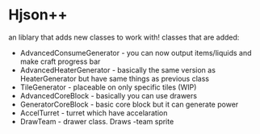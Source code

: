 # Hjson++

an liblary that adds new classes to work with!
classes that are added:

- AdvancedConsumeGenerator - you can now output items/liquids and make craft progress bar
- AdvancedHeaterGenerator - basically the same version as HeaterGenerator but have same things as previous class
- TileGenerator - placeable on only specific tiles (WIP)
- AdvancedCoreBlock - basically you can use drawers
- GeneratorCoreBlock - basic core block but it can generate power
- AccelTurret - turret which have accelaration
- DrawTeam - drawer class. Draws -team sprite